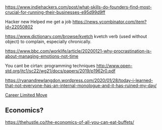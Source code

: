 https://www.indiehackers.com/post/what-skills-do-founders-find-most-crucial-for-running-their-businesses-e95d99d9ff


Hacker new Helped me get a job
https://news.ycombinator.com/item?id=22050802


https://www.dictionary.com/browse/kvetch
kvetch
verb (used without object)
to complain, especially chronically.


https://www.bbc.com/worklife/article/20200121-why-procrastination-is-about-managing-emotions-not-time


You cant be cirtan: programming techniques
http://www.open-std.org/jtc1/sc22/wg21/docs/papers/2019/p1962r0.pdf


https://ryanandrewlangdon.wordpress.com/2020/01/28/today-i-learned-that-not-everyone-has-an-internal-monologue-and-it-has-ruined-my-day/


[Career Limited Move](
https://billwadge.wordpress.com/2020/02/06/the-secret-of-academic-success-or-fun-filled-failure-if-you-prefer/)

Economics?
----------
https://thehustle.co/the-economics-of-all-you-can-eat-buffets/